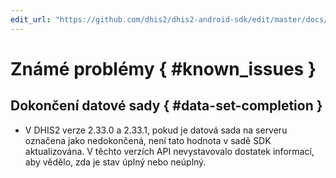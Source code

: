 ```yaml
---
edit_url: "https://github.com/dhis2/dhis2-android-sdk/edit/master/docs/content/developer/known-issues.md" 
---
```

# Známé problémy  { #known_issues } 

<!--DHIS2-SECTION-ID:known_issues-->

## Dokončení datové sady { #data-set-completion } 

- V DHIS2 verze 2.33.0 a 2.33.1, pokud je datová sada na serveru označena jako nedokončená, není tato hodnota v sadě SDK aktualizována. V těchto verzích API nevystavovalo dostatek informací, aby vědělo, zda je stav úplný nebo neúplný.

